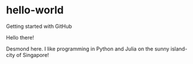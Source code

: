 # hello-world
Getting started with GitHub

Hello there! 

Desmond here. I like programming in Python and Julia on the sunny island-city of Singapore!
